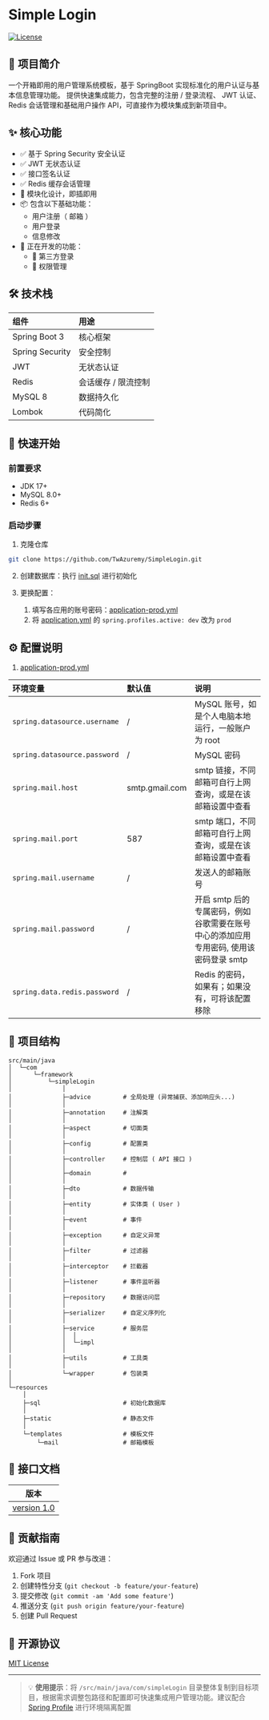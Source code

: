 # Simple Login

[![License](https://img.shields.io/badge/license-MIT-blue.svg)](https://chat.deepseek.com/a/chat/s/LICENSE)

## 📖 项目简介

一个开箱即用的用户管理系统模板，基于 SpringBoot 实现标准化的用户认证与基本信息管理功能。
提供快速集成能力，包含完整的注册 / 登录流程、 JWT 认证、Redis 会话管理和基础用户操作 API，可直接作为模块集成到新项目中。

## ✨ 核心功能

- ✅ 基于 Spring Security 安全认证
- ✅ JWT 无状态认证
- ✅ 接口签名认证
- ✅ Redis 缓存会话管理
- 🧩 模块化设计，即插即用
- 📦 包含以下基础功能：
  - 用户注册（ 邮箱 ）
  - 用户登录
  - 信息修改
- 🚧 正在开发的功能：
  - 📝 第三方登录
  - 📝 权限管理

## 🛠️ 技术栈

| 组件            | 用途                |
| :-------------- | :------------------ |
| Spring Boot 3   | 核心框架            |
| Spring Security | 安全控制            |
| JWT             | 无状态认证          |
| Redis           | 会话缓存 / 限流控制 |
| MySQL 8         | 数据持久化          |
| Lombok          | 代码简化            |

## 🚀 快速开始

### 前置要求

- JDK 17+
- MySQL 8.0+
- Redis 6+

### 启动步骤

1. 克隆仓库

```bash
git clone https://github.com/TwAzuremy/SimpleLogin.git
```

2. 创建数据库：执行 [init.sql](src/main/resources/sql) 进行初始化

3. 更换配置：
   1. 填写各应用的账号密码：[application-prod.yml](src/main/resources/application-prod.yml)
   2. 将 [application.yml](src/main/resources/application.yml) 的 `spring.profiles.active: dev` 改为 `prod`

## ⚙️ 配置说明

1. [application-prod.yml](src/main/resources/application-prod.yml)

| 环境变量                     | 默认值         | 说明                                                                                  |
| :--------------------------- | :------------- | :------------------------------------------------------------------------------------ |
| `spring.datasource.username` | /              | MySQL 账号，如是个人电脑本地运行，一般账户为 root                                     |
| `spring.datasource.password` | /              | MySQL 密码                                                                            |
| `spring.mail.host`           | smtp.gmail.com | smtp 链接，不同邮箱可自行上网查询，或是在该邮箱设置中查看                             |
| `spring.mail.port`           | 587            | smtp 端口，不同邮箱可自行上网查询，或是在该邮箱设置中查看                             |
| `spring.mail.username`       | /              | 发送人的邮箱账号                                                                      |
| `spring.mail.password`       | /              | 开启 smtp 后的专属密码，例如谷歌需要在账号中心的添加应用专用密码, 使用该密码登录 smtp |
| `spring.data.redis.password` | /              | Redis 的密码，如果有；如果没有，可将该配置移除                                        |

## 📂 项目结构

```
src/main/java
│  └─com
│      └─framework
│          └─simpleLogin
│              │
│              ├─advice			# 全局处理 (异常捕获、添加响应头...)
│              │
│              ├─annotation		# 注解类
│              │
│              ├─aspect			# 切面类
│              │
│              ├─config			# 配置类
│              │
│              ├─controller		# 控制层 ( API 接口 )
│              │
│              ├─domain			#
│              │
│              ├─dto			# 数据传输
│              │
│              ├─entity			# 实体类 ( User )
│              │
│              ├─event			# 事件
│              │
│              ├─exception		# 自定义异常
│              │
│              ├─filter			# 过滤器
│              │
│              ├─interceptor	# 拦截器
│              │
│              ├─listener		# 事件监听器
│              │
│              ├─repository		# 数据访问层
│              │
│              ├─serializer		# 自定义序列化
│              │
│              ├─service		# 服务层
│              │  │
│              │  └─impl
│              │
│              ├─utils			# 工具类
│              │
│              └─wrapper		# 包装类
│
└─resources
    │
    ├─sql						# 初始化数据库
    │
    ├─static					# 静态文件
    │
    └─templates					# 模板文件
        └─mail					# 邮箱模板
```

## 📑 接口文档

| 版本                                |
| ----------------------------------- |
| [version 1.0](docs/API_DOC-v1.0.md) |

## 🤝 贡献指南

欢迎通过 Issue 或 PR 参与改进：

1. Fork 项目
2. 创建特性分支 (`git checkout -b feature/your-feature`)
3. 提交修改 (`git commit -am 'Add some feature'`)
4. 推送分支 (`git push origin feature/your-feature`)
5. 创建 Pull Request

## 📄 开源协议

[MIT License](/LICENSE)

---

> 💡 **使用提示**：将 `/src/main/java/com/simpleLogin` 目录整体复制到目标项目，根据需求调整包路径和配置即可快速集成用户管理功能。建议配合 [Spring Profile](https://docs.spring.io/spring-boot/docs/current/reference/html/features.html#features.profiles) 进行环境隔离配置
